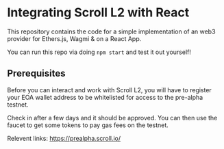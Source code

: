 # Integrating Scroll L2 with React

This repository contains the code for a simple implementation of an web3 provider for Ethers.js, Wagmi &  on a React App. 

You can run this repo via doing `npm start` and test it out yourself!

## Prerequisites

Before you can interact and work with Scroll L2, you will have to register your EOA wallet address to be whitelisted for access to the pre-alpha testnet.

Check in after a few days and it should be approved. You can then use the faucet to get some tokens to pay gas fees on the testnet.

Relevent links: https://prealpha.scroll.io/
